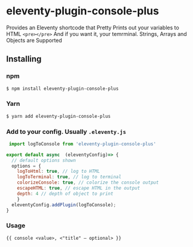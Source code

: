 # eleventy-plugin-console-plus


Provides an Eleventy shortcode that Pretty Prints out your variables to HTML `<pre></pre>`  And if you want it, your temrminal. Strings, Arrays and Objects are Supported 


## Installing

### npm
```bash
$ npm install eleventy-plugin-console-plus
```

### Yarn
```bash
$ yarn add eleventy-plugin-console-plus
```

### Add to your config. Usually `.eleventy.js`
```js
 import logToConsole from 'eleventy-plugin-console-plus'

export default async  (eleventyConfig)=> {
  // default options shown
  options = {
    logToHtml: true, // log to HTML
    logToTerminal: true, // log to terminal
    colorizeConsole: true, // colorize the console output
    escapeHTML: true, // escape HTML in the output
    depth: 4 // depth of object to print
	}
  eleventyConfig.addPlugin(logToConsole);
}
```

### Usage
```
{{ console <value>, <"title" — optional> }}

```



